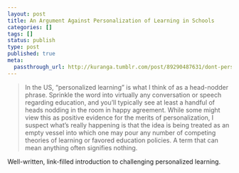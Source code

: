 ```yaml
---
layout: post
title: An Argument Against Personalization of Learning in Schools
categories: []
tags: []
status: publish
type: post
published: true
meta:
  passthrough_url: http://kuranga.tumblr.com/post/89290487631/dont-personalize-learning
---
```


>In the US, “personalized learning” is what I think of as a head-nodder phrase. Sprinkle the word into virtually any conversation or speech regarding education, and you’ll typically see at least a handful of heads nodding in the room in happy agreement. While some might view this as positive evidence for the merits of personalization, I suspect what’s really happening is that the idea is being treated as an empty vessel into which one may pour any number of competing theories of learning or favored education policies. A term that can mean anything often signifies nothing.



Well-written, link-filled introduction to challenging personalized learning.
